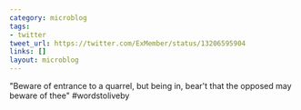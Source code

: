 ```yaml
---
category: microblog
tags:
- twitter
tweet_url: https://twitter.com/ExMember/status/13206595904
links: []
layout: microblog
---
```

"Beware of entrance to a quarrel, but being in, bear't that the opposed may beware of thee" #wordstoliveby
